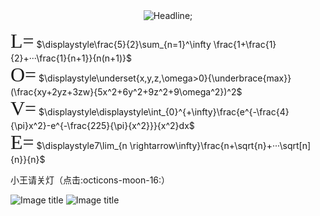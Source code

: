 <script type="text/javascript">   
loopy()   
function loopy() {   
var sWord =""  
while (sWord != "1221") {//设置密码
sWord = prompt("输入正确密码才能访问")   
}   
alert("欢迎小王♡+♡=♡²")   
}   
</script> 

<script src="https://cdnjs.cloudflare.com/ajax/libs/mathjax/2.7.5/MathJax.js?config=TeX-AMS_HTML" async></script>

<div align=center> 
         <img src="https://readme-typing-svg.herokuapp.com?color=%2336BCF7&size=30&center=true&vCenter=true&width=600&height=50&lines= 富士山从海拔3360米开始;所属权便属于浅间神社;但富士山下海拔1.75米的我;所属权+可以属于你" alt="Headline;" /> 
     </div> 

<font face="宋体" size=6 >L=</font>
 $\displaystyle\frac{5}{2}\sum_{n=1}^\infty \frac{1+\frac{1}{2}+···\frac{1}{n+1}}{n(n+1)}$  
<font face="宋体" size=6 >O=</font>
$\displaystyle\underset{x,y,z,\omega>0}{\underbrace{max}}(\frac{xy+2yz+3zw}{5x^2+6y^2+9z^2+9\omega^2})^2$    
<font face="宋体" size=6 >V=</font>
$\displaystyle\displaystyle\int_{0}^{+\infty}\frac{e^{-\frac{4}{\pi}x^2}-e^{-\frac{225}{\pi}{x^2}}}{x^2}dx$  
<font face="宋体" size=6 >E=</font>
$\displaystyle7\lim_{n \rightarrow\infty}\frac{n+\sqrt{n}+···\sqrt[n]{n}}{n}$


小王请关灯（点击:octicons-moon-16:）

![Image title](https://s2.loli.net/2024/02/01/o9YHsqfG7NjwMiT.jpg#only-light)
![Image title](https://img95.699pic.com/element/40123/2996.png_300.png#only-dark)